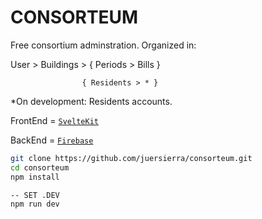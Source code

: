 # CONSORTEUM

Free consortium adminstration. Organized in:


User > Buildings >  { Periods > Bills }

                    { Residents > * } 
                    
  *On development: Residents accounts.


FrontEnd = [`SvelteKit`](https://kit.svelte.dev/)

BackEnd = [`Firebase`](https://firebase.google.com/)


```bash
git clone https://github.com/juersierra/consorteum.git
cd consorteum
npm install

-- SET .DEV
npm run dev
```
